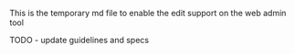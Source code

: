 This is the temporary md file to enable the edit support on the web admin tool

TODO - update guidelines and specs 
